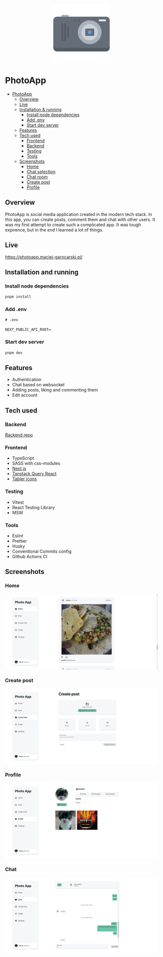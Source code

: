 <p align="center">
  <img width="192" height="192" src="https://raw.githubusercontent.com/MaciejGarncarski/photo-app/main/.github/logo.png">
</p>

# PhotoApp

- [PhotoApp](#photoapp)
  - [Overview](#overview)
  - [Live](#live)
  - [Installation \& running](#installation--running)
    - [Install node dependencies](#install-node-dependencies)
    - [Add .env](#add-env)
    - [Start dev server](#start-dev-server)
  - [Features](#features)
  - [Tech used](#tech-used)
    - [Frontend](#frontend)
    - [Backend](#backend)
    - [Testing](#testing)
    - [Tools](#tools)
  - [Screenshots](#screenshots)
    - [Home](#home)
    - [Chat selection](#chat-selection)
    - [Chat room](#chat-room)
    - [Create post](#create-post)
    - [Profile](#profile)

## Overview

PhotoApp is social media application created in the modern tech stack.
In this app, you can create posts, comment them and chat with other users. It was my first attempt to create such a complicated app. It was tough expirence, but in the end I learned a lot of things.

## Live

<https://photoapp.maciej-garncarski.pl/>

## Installation and running

### Install node dependencies

```bash
pnpm install
```

### Add .env

```
# .env

NEXT_PUBLIC_API_ROOT=
```

### Start dev server

```bash
pnpm dev
```

## Features

- Authentication
- Chat based on websocket
- Adding posts, liking and commenting them
- Edit account

## Tech used

### Backend

[Backend repo](https://github.com/MaciejGarncarski/photo-app-backend)

### Frontend

- TypeScript
- SASS with css-modules
- [Next.js](https://nextjs.org/)
- [Tanstack Query React](https://tanstack.com/query/latest/docs/react/overview)
- [Tabler icons](https://tabler-icons.io/)

### Testing

- Vitest
- React Testing Library
- MSW

### Tools

- Eslint
- Prettier
- Husky
- Conventional Commits config
- Github Actions CI

## Screenshots

### Home

![home](https://raw.githubusercontent.com/MaciejGarncarski/photo-app/main/.github/screenshots/home.png)

### Create post

![create post](https://raw.githubusercontent.com/MaciejGarncarski/photo-app/main/.github/screenshots/create-post.png)

### Profile

![profile](https://raw.githubusercontent.com/MaciejGarncarski/photo-app/main/.github/screenshots/profile.png)

### Chat

![create post](https://raw.githubusercontent.com/MaciejGarncarski/photo-app/main/.github/screenshots/chat.png)

